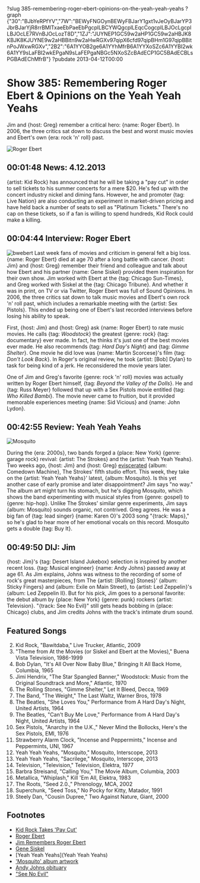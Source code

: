 ?slug 385-remembering-roger-ebert-opinions-on-the-yeah-yeah-yeahs
?graph {"30":"BJbYeRPfYV","7W":"BEWyFNGOynBEWyFBJarY1gxt1vJeOyBJarYP3JbrBJarYjR8rrBMlTxaeEbPaeEbPgcplLBCYWQgcplLEqcCogcplLBJOcLgcplLBJOcLE7RVnBJOcLozT8D","1ZJ":"JUYNEP1GC59w2aHP1GC59w2aHBJK8KBJK8KJUYNE9w2aHBBitn9w2aHwRGXv97qipX6cfd97qipBHm1G97qipBBitnPoJWxwRGXv","2B2":"6A1YYOB2ge6A1YYhMfrB6A1YYXoSZc6A1YYBI2wk6A1YY9sLaFBI2wkEPgaN9sLaFEPgaNBGc5NXoSZcBAdECP1GC5BAdECBLsPGBAdEChMfrB"}
?pubdate 2013-04-12T00:00

# Show 385: Remembering Roger Ebert & Opinions on the Yeah Yeah Yeahs
Jim and {host: Greg} remember a critical hero: {name: Roger Ebert}. In 2006, the three critics sat down to discuss the best and worst music movies and Ebert's own {era: rock 'n' roll} past.

![Roger Ebert](//static.soundopinions.org/images/2013/ebert.jpg)

## 00:01:48 News: 4.12.2013
{artist: Kid Rock} has announced that he will be taking a "pay cut" in order to sell tickets to his summer concerts for a mere $20. He's fed up with the concert industry nickel and diming fans. However, he and promoter {tag: Live Nation} are also conducting an experiment in market-driven pricing and have held back a number of seats to sell as "Platinum Tickets." There's no cap on these tickets, so if a fan is willing to spend hundreds, Kid Rock could make a killing.

## 00:04:44 Interview: Roger Ebert
![bwebert](//static.soundopinions.org/images/2013/bwebert.jpg)
Last week fans of movies and criticism in general felt a big loss. {name: Roger Ebert} died at age 70 after a long battle with cancer. {host: Jim} and {host: Greg} remember their friend and colleague and talk about how Ebert and his partner {name: Gene Siskel} provided them inspiration for their own show. Jim worked with Ebert at the {tag: Chicago Sun-Times}, and Greg worked with Siskel at the {tag: Chicago Tribune}. And whether it was in print, on TV or via Twitter, Roger Ebert was full of Sound Opinions. In 2006, the three critics sat down to talk music movies and Ebert's own rock 'n' roll past, which includes a remarkable meeting with the {artist: Sex Pistols}. This ended up being one of Ebert's last recorded interviews before losing his ability to speak.

First, {host: Jim} and {host: Greg} ask {name: Roger Ebert} to rate music movies. He calls {tag: *Woodstock*} the greatest {genre: rock} {tag: documentary} ever made. In fact, he thinks it's just one of the best movies ever made. He also recommends {tag: *Hard Day's Night*} and {tag: *Gimme Shelter*}. One movie he did love was {name: Martin Scorcese}'s film {tag: *Don't Look Back*}. In Roger's original review, he took {artist: [Bob] Dylan} to task for being kind of a jerk. He reconsidered the movie years later.

One of Jim and Greg's favorite {genre: rock 'n' roll} movies was actually written by Roger Ebert himself, {tag: *Beyond the Valley of the Dolls*}. He and {tag: Russ Meyer} followed that up with a Sex Pistols movie entitled {tag: *Who Killed Bambi*}. The movie never came to fruition, but it provided memorable experiences meeting {name: Sid Vicious} and {name: John Lydon}.

## 00:42:55 Review: Yeah Yeah Yeahs
![Mosquito](//static.soundopinions.org/assets/385/1ZJ0.jpg "1265171/605952265")


During the {era: 2000s}, two bands forged a {place: New York} {genre: garage rock} revival: {artist: The Strokes} and the {artist: Yeah Yeah Yeahs}. Two weeks ago, {host: Jim} and {host: Greg} [eviscerated](show/383/review/thestrokes) {album: Comedown Machine}, The Strokes' fifth studio effort. This week, they take on the {artist: Yeah Yeah Yeahs}' latest, {album: Mosquito}. Is this yet another case of early promise and later disappointment? Jim says "no way." The album art might turn his stomach, but he's digging Mosquito, which shows the band experimenting with musical styles from {genre: gospel} to {genre: hip-hop}. Unlike The Strokes' similar genre experiments, Jim says {album: Mosquito} sounds organic, not contrived. Greg agrees. He was a big fan of {tag: lead singer} {name: Karen O}'s 2003 song "{track: Maps}," so he's glad to hear more of her emotional vocals on this record. Mosquito gets a double {tag: Buy It}.

## 00:49:50 DIJ: Jim
{host: Jim}'s {tag: Desert Island Jukebox} selection is inspired by another recent loss. {tag: Musical engineer} {name: Andy Johns} passed away at age 61. As Jim explains, Johns was witness to the recording of some of rock's great masterpieces, from The {artist: [Rolling] Stones}' {album: Sticky Fingers} and {album: Exile on Main Street}, to {artist: Led Zeppelin}'s {album: Led Zeppelin II}. But for his pick, Jim goes to a personal favorite: the debut album by {place: New York} {genre: punk} rockers {artist: Television}. "{track: See No Evil}" still gets heads bobbing in {place: Chicago} clubs, and Jim credits Johns with the track's intimate drum sound.


## Featured Songs
2. Kid Rock, "Bawitdaba," Live Trucker, Atlantic, 2009
3. "Theme from At the Movies (or Siskel and Ebert at the Movies)," Buena Vista Television, 1986-1999
4. Bob Dylan, "It's All Over Now Baby Blue," Bringing It All Back Home, Columbia, 1965
5. Jimi Hendrix, "The Star Spangled Banner," Woodstock: Music from the Original Soundtrack and More," Atlantic, 1970
6. The Rolling Stones, "Gimme Shelter," Let It Bleed, Decca, 1969
7. The Band, "The Weight," The Last Waltz, Warner Bros, 1978
8. The Beatles, "She Loves You," Performance from A Hard Day's Night, United Artists, 1964
9. The Beatles, "Can't Buy Me Love," Performance from A Hard Day's Night, United Artists, 1964
10. Sex Pistols, "Anarchy in the U.K.," Never Mind the Bollocks, Here's the Sex Pistols, EMI, 1976
11. Strawberry Alarm Clock, "Incense and Peppermints," Incense and Peppermints, UNI, 1967
12. Yeah Yeah Yeahs, "Mosquito," Mosquito, Interscope, 2013
13. Yeah Yeah Yeahs, "Sacrilege," Mosquito, Interscope, 2013
14. Television, "Television," Television, Elektra, 1977
15. Barbra Streisand, "Calling You," The Movie Album, Columbia, 2003
16. Metallica, "Whiplash," Kill 'Em All, Elektra, 1983
17. The Roots, "Seed 2.0.," Phrenology, MCA, 2002
18. Superchunk, "Seed Toss," No Pocky for Kitty, Matador, 1991
19. Steely Dan, "Cousin Dupree," Two Against Nature, Giant, 2000

## Footnotes
- [Kid Rock Takes 'Pay Cut'](http://www.billboard.com/articles/news/1556609/kid-rock-takes-pay-cut-with-20-tickets-on-summer-tour)
- [Roger Ebert](http://www.rogerebert.com/)
- [Jim Remembers Roger Ebert](http://www.wbez.org/blogs/jim-derogatis/2013-04/roger-ebert-intellectual-hero-critical-inspiration-colleague-and-friend)
- [Gene Siskel](http://www.cmgww.com/stars/siskel/)
- [Yeah Yeah Yeahs](Yeah Yeah Yeahs)
- ['Mosquito' album artwork](http://www.theguardian.com/music/2013/jan/15/yeah-yeah-yeahs-mosquito-artwork)
- [Andy Johns obituary](http://www.theguardian.com/music/2013/apr/09/andy-johns-producer-dies)
- ["See No Evil"](https://www.youtube.com/watch?v=a7L0IYPXKj8)
